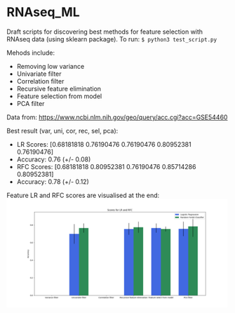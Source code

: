 # RNAseq_ML

Draft scripts for discovering best methods for feature selection with RNAseq data (using sklearn package). 
To run: 
`$ python3 test_script.py`

Mehods include:
* Removing low variance
* Univariate filter
* Correlation filter
* Recursive feature elimination
* Feature selection from model
* PCA filter


Data from:
https://www.ncbi.nlm.nih.gov/geo/query/acc.cgi?acc=GSE54460

Best result (var, uni, cor, rec, sel, pca): 
* LR  Scores:    [0.68181818 0.76190476 0.76190476 0.80952381 0.76190476] 
* Accuracy: 0.76 (+/- 0.08) 
* RFC Scores:   [0.68181818 0.80952381 0.76190476 0.85714286 0.80952381] 
* Accuracy: 0.78 (+/- 0.12) 


Feature LR and RFC scores are visualised at the end:
![cross validation scores](/figs/cross_val_graph.png)
